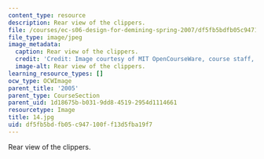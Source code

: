 ```yaml
---
content_type: resource
description: Rear view of the clippers.
file: /courses/ec-s06-design-for-demining-spring-2007/df5fb5bdfb05c947100ff13d5fba19f7_14.jpg
file_type: image/jpeg
image_metadata:
  caption: Rear view of the clippers.
  credit: 'Credit: Image courtesy of MIT OpenCourseWare, course staff, and students.'
  image-alt: Rear view of the clippers.
learning_resource_types: []
ocw_type: OCWImage
parent_title: '2005'
parent_type: CourseSection
parent_uid: 1d18675b-b031-9dd8-4519-2954d1114661
resourcetype: Image
title: 14.jpg
uid: df5fb5bd-fb05-c947-100f-f13d5fba19f7
---
```

Rear view of the clippers.

